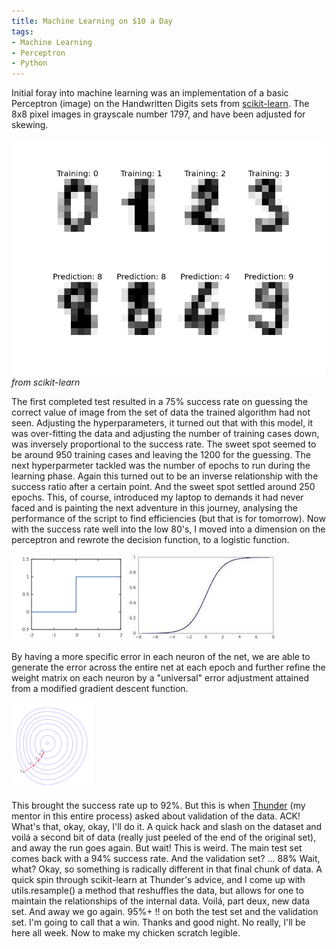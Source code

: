 ```yaml
---
title: Machine Learning on $10 a Day
tags:
- Machine Learning
- Perceptron
- Python
---
```


Initial foray into machine learning was an implementation of a basic Perceptron (image) on the Handwritten Digits sets from [scikit-learn](http://scikit-learn.org).  The 8x8 pixel images in grayscale number 1797, and have been adjusted for skewing.  
  
[![Handwritten digits](/images/digits.png)](http://scikit-learn.org)*from scikit-learn*

<!--more-->

 The first completed test resulted in a 75% success rate on guessing the correct value of image from the set of data the trained algorithm had not seen.  Adjusting the hyperparameters, it turned out that with this model, it was over-fitting the data and adjusting the number of training cases down, was inversely proportional to the success rate.  The sweet spot seemed to be around 950 training cases and leaving the 1200 for the guessing. 
   The next hyperparmeter tackled was the number of epochs to run during the learning phase.  Again this turned out to be an inverse relationship with the success ratio after a certain point.  And the sweet spot settled around 250 epochs.  This, of course, introduced my laptop to demands it had never faced and is painting the next adventure in this journey, analysing the performance of the script to find efficiencies (but that is for tomorrow).
     Now with the success rate well into the low 80's, I moved into a dimension on the perceptron and rewrote the decision function, to a logistic function.

![Step Function](/images/step.png)![Sigmoid Function](/images/sigmoid.jpg)

   By having a more specific error in each neuron of the net, we are able to generate the error across the entire net at each epoch and further refine the weight matrix on each neuron by a "universal" error adjustment attained from a modified gradient descent function.  

![Gradient Descent](/images/gradient.png)

This brought the success rate up to 92%.  But this is when [Thunder](https://thundershiviah.github.io) (my mentor in this entire process) asked about validation of the data.  ACK! What's that, okay, okay, I'll do it.  A quick hack and slash on the dataset and voilá a second bit of data (really just peeled of the end of the original set), and away the run goes again.  But wait!  This is weird.  The main test set comes back with a 94% success rate.  And the validation set? ... 88%  Wait, what?  Okay, so something is radically different in that final chunk of data.  A quick spin through scikit-learn at Thunder's advice, and I come up with utils.resample() a method that reshuffles the data, but allows for one to maintain the relationships of the internal data.  Voilá, part deux, new data set.  And away we go again.  95%+ !! on both the test set and the validation set.  I'm going to call that a win.  Thanks and good night.  No really, I'll be here all week.  Now to make my chicken scratch legible.